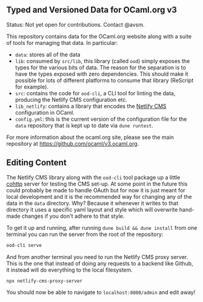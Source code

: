 Typed and Versioned Data for OCaml.org v3
-----------------------------------------

Status: Not yet open for contributions. Contact @avsm.

This repository contains data for the OCaml.org website along with a suite of
tools for managing that data. In particular:

 - `data`: stores all of the data
 - `lib`: consumed by `src/lib`, this library (called `ood`) simply exposes the types for the various bits of data. The reason for the separation is to have the types exposed with zero dependencies. This should make it possible for lots of different platforms to consume that library (ReScript for example).
 - `src`: contains the code for `ood-cli`, a CLI tool for linting the data, producing the Netlify CMS configuration etc. 
 - `lib_netlify`: contains a library that encodes the [Netlify CMS](https://www.netlifycms.org/) configuration in OCaml.
 - `config.yml`: this is the current version of the configuration file for the `data` repository that is kept up to date via `dune runtest`.

For more information about the ocaml.org site, please see the main repository
at <https://github.com/ocaml/v3.ocaml.org>.

## Editing Content

The Netlify CMS library along with the `ood-cli` tool package up a little [cohttp](https://github.com/mirage/ocaml-cohttp) server for testing the CMS set-up. At some point in the future this could probably be made to handle OAuth but for now it is just meant for local development and it is the recommended way for changing any of the data in the `data` directory. Why? Because it whenever it writes to that directory it uses a specific yaml layout and style which will overwrite hand-made changes if you don't adhere to that style. 

To get it up and running, after running `dune build && dune install` from one terminal you can run the server from the root of the repository: 

```sh
ood-cli serve
```

And from another terminal you need to run the Netlify CMS proxy server. This is the one that instead of doing any requests to a backend like Github, it instead will do everything to the local filesystem. 

```
npx netlify-cms-proxy-server
```

You should now be able to navigate to `localhost:8080/admin` and edit away!

